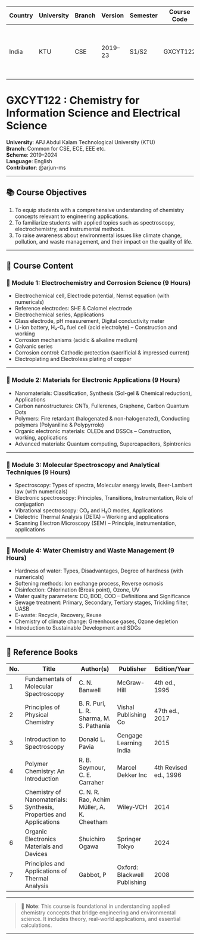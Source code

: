  Country | University | Branch | Version | Semester | Course Code | Course Title | Language | Contributor |
|---------|------------|--------|---------|----------|-------------|--------------|----------|-------------|
| India   | KTU        | CSE    | 2019–23 | S1/S2    | GXCYT122    | Chemistry for Information Science and Electrical Science | English  | 




# GXCYT122 : Chemistry for Information Science and Electrical Science  
**University**: APJ Abdul Kalam Technological University (KTU)  
**Branch**: Common for CSE, ECE, EEE etc.  
**Scheme**: 2019–2024  
**Language**: English  
**Contributor**: @arjun-ms  

---

## 📚 Course Objectives

1. To equip students with a comprehensive understanding of chemistry concepts relevant to engineering applications.  
2. To familiarize students with applied topics such as spectroscopy, electrochemistry, and instrumental methods.  
3. To raise awareness about environmental issues like climate change, pollution, and waste management, and their impact on the quality of life.

---

## 🧪 Course Content

### 🔹 Module 1: Electrochemistry and Corrosion Science (9 Hours)

- Electrochemical cell, Electrode potential, Nernst equation (with numericals)  
- Reference electrodes: SHE & Calomel electrode  
- Electrochemical series, Applications  
- Glass electrode, pH measurement, Digital conductivity meter  
- Li-ion battery, H₂-O₂ fuel cell (acid electrolyte) – Construction and working  
- Corrosion mechanisms (acidic & alkaline medium)  
- Galvanic series  
- Corrosion control: Cathodic protection (sacrificial & impressed current)  
- Electroplating and Electroless plating of copper  

---

### 🔹 Module 2: Materials for Electronic Applications (9 Hours)

- Nanomaterials: Classification, Synthesis (Sol-gel & Chemical reduction), Applications  
- Carbon nanostructures: CNTs, Fullerenes, Graphene, Carbon Quantum Dots  
- Polymers: Fire retardant (halogenated & non-halogenated), Conducting polymers (Polyaniline & Polypyrrole)  
- Organic electronic materials: OLEDs and DSSCs – Construction, working, applications  
- Advanced materials: Quantum computing, Supercapacitors, Spintronics  

---

### 🔹 Module 3: Molecular Spectroscopy and Analytical Techniques (9 Hours)

- Spectroscopy: Types of spectra, Molecular energy levels, Beer-Lambert law (with numericals)  
- Electronic spectroscopy: Principles, Transitions, Instrumentation, Role of conjugation  
- Vibrational spectroscopy: CO₂ and H₂O modes, Applications  
- Dielectric Thermal Analysis (DETA) – Working and applications  
- Scanning Electron Microscopy (SEM) – Principle, instrumentation, applications  

---

### 🔹 Module 4: Water Chemistry and Waste Management (9 Hours)

- Hardness of water: Types, Disadvantages, Degree of hardness (with numericals)  
- Softening methods: Ion exchange process, Reverse osmosis  
- Disinfection: Chlorination (Break point), Ozone, UV  
- Water quality parameters: DO, BOD, COD – Definitions and Significance  
- Sewage treatment: Primary, Secondary, Tertiary stages, Trickling filter, UASB  
- E-waste: Recycle, Recovery, Reuse  
- Chemistry of climate change: Greenhouse gases, Ozone depletion  
- Introduction to Sustainable Development and SDGs  

---

## 📖 Reference Books

| No. | Title | Author(s) | Publisher | Edition/Year |
|-----|-------|-----------|-----------|--------------|
| 1 | Fundamentals of Molecular Spectroscopy | C. N. Banwell | McGraw-Hill | 4th ed., 1995 |
| 2 | Principles of Physical Chemistry | B. R. Puri, L. R. Sharma, M. S. Pathania | Vishal Publishing Co | 47th ed., 2017 |
| 3 | Introduction to Spectroscopy | Donald L. Pavia | Cengage Learning India | 2015 |
| 4 | Polymer Chemistry: An Introduction | R. B. Seymour, C. E. Carraher | Marcel Dekker Inc | 4th Revised ed., 1996 |
| 5 | Chemistry of Nanomaterials: Synthesis, Properties and Applications | C. N. R. Rao, Achim Müller, A. K. Cheetham | Wiley‐VCH | 2014 |
| 6 | Organic Electronics Materials and Devices | Shuichiro Ogawa | Springer Tokyo | 2024 |
| 7 | Principles and Applications of Thermal Analysis | Gabbot, P | Oxford: Blackwell Publishing | 2008 |

---

> 🧠 **Note**: This course is foundational in understanding applied chemistry concepts that bridge engineering and environmental science. It includes theory, real-world applications, and essential calculations.

---




